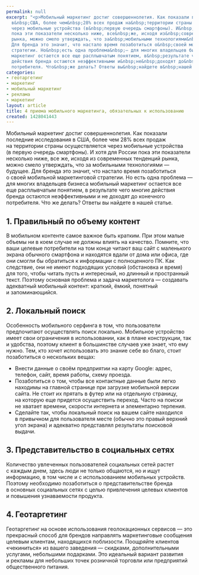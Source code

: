 ```yaml
---
permalink: null
excerpt: "<p>Мобильный маркетинг достиг совершеннолетия. Как показали последние исследования
  в&nbsp;США, более чем&nbsp;28% всех продаж на&nbsp;территории страны осуществляется
  через мобильные устройства (в&nbsp;первую очередь смартфоны). И&nbsp;хотя для России
  пока эти показатели несколько ниже, все&nbsp;же, исходя из&nbsp;современных тенденций
  рынка, можно смело утверждать, что за&nbsp;мобильными технологиями&nbsp;— будущее.
  Для бренда это значит, что настало время позаботиться о&nbsp;своей мобильной маркетинговой
  стратегии. Но&nbsp;есть одна проблема&nbsp;— для многих владельцев бизнеса мобильный
  маркетинг остается все еще расплывчатым понятием, в&nbsp;результате чего многие
  действия бренда остаются неэффективными и&nbsp;не&nbsp;доходят до&nbsp;конечного
  потребителя. Что&nbsp;же делать? Ответы вы&nbsp;найдете в&nbsp;нашей статье.</p>"
categories:
- геотаргетинг
- маркетинг
- мобильный маркетинг
- реклама
- маркетинг
layout: article
title: 4 приема мобильного маркетинга, обязательных к использованию
created: 1428041443
---
```

<p>Мобильный маркетинг достиг совершеннолетия. Как показали последние исследования в&nbsp;США, более чем&nbsp;28% всех продаж на&nbsp;территории страны осуществляется через мобильные устройства (в&nbsp;первую очередь смартфоны). И&nbsp;хотя для России пока эти показатели несколько ниже, все&nbsp;же, исходя из&nbsp;современных тенденций рынка, можно смело утверждать, что за&nbsp;мобильными технологиями&nbsp;— будущее. Для бренда это значит, что настало время позаботиться о&nbsp;своей мобильной маркетинговой стратегии. Но&nbsp;есть одна проблема&nbsp;— для многих владельцев бизнеса мобильный маркетинг остается все еще расплывчатым понятием, в&nbsp;результате чего многие действия бренда остаются неэффективными и&nbsp;не&nbsp;доходят до&nbsp;конечного потребителя. Что&nbsp;же делать? Ответы вы&nbsp;найдете в&nbsp;нашей статье.</p>
<h2>1. Правильный по&nbsp;объему контент</h2>
<p>В&nbsp;мобильном контенте самое важное быть кратким. При этом малые объемы ни&nbsp;в&nbsp;коем случае не&nbsp;должны влиять на&nbsp;качество. Помните, что ваши целевые потребители на&nbsp;том конце читают ваш сайт с&nbsp;маленького экрана обычного смартфона и&nbsp;находятся вдали от&nbsp;дома или офиса, где они смогли&nbsp;бы обратиться к&nbsp;информации с&nbsp;полноценного ПК. Как следствие, они не&nbsp;имеют подходящих условий (обстановка и&nbsp;время) для того, чтобы читать пусть и&nbsp;интересный, но&nbsp;длинный и&nbsp;пространный текст. Поэтому основная проблема и&nbsp;задача маркетолога&nbsp;— создавать адекватный мобильный контент: краткий, ёмкий, понятный и&nbsp;запоминающийся.</p>
<h2>2. Локальный поиск</h2>
<p>Особенность мобильного серфинга в&nbsp;том, что пользователи предпочитают осуществлять поиск локально. Мобильное устройство имеет свои ограничения в&nbsp;использовании, как в&nbsp;плане конструкции, так и&nbsp;удобства, поэтому клиент в&nbsp;большинстве случаев уже знает, что ему нужно. Тем, кто хочет использовать это знание себе во&nbsp;благо, стоит позаботиться о&nbsp;нескольких вещах:</p>
<p>
	<ul>
		<li><span>Внести данные о</span>&nbsp;<span>своём предприятии на</span>&nbsp;<span>карту Google: адрес, телефон, сайт, время работы, схем</span><span>у проезда.</span></li>
		<li><span>Позаботиться о</span>&nbsp;<span>том, чтобы все контактные данные были легко находимы на</span>&nbsp;<span>главной странице при загрузке мобильной версии сайта. Не</span>&nbsp;<span>стоит их</span>&nbsp;<span>прятать в</span>&nbsp;<span>футер или на</span>&nbsp;<span>отдельную страницу, на</span>&nbsp;<span>которую еще придется осуществить переход. Часто на</span>&nbsp;<span>поиски не</span>&nbsp;<span>хватает времени, скорости интернета и</span>&nbsp;<span>элементарно терпения.</span></li>
		<li><span>Сделайте так, чтобы локальный поиск на</span>&nbsp;<span>вашем сайте находился в</span>&nbsp;<span>привычном для пользователя месте (обычно это правый верхний угол экрана) и</span>&nbsp;<span>адекватно представлял результаты поисковой выдачи.</span></li>
	</ul>
</p>
<h2>3. Представительство в&nbsp;социальных сетях</h2>
<p>Количество увлеченных пользователей социальных сетей растет с&nbsp;каждым днем, здесь люди не&nbsp;только общаются, но&nbsp;и&nbsp;ищут информацию, в&nbsp;том числе и&nbsp;с&nbsp;использованием мобильных устройств. Поэтому необходимо позаботиться о&nbsp;представительстве бренда в&nbsp;основных социальных сетях с&nbsp;целью привлечения целевых клиентов и&nbsp;повышения узнаваемости продукта.</p>
<h2>4. Геотаргетинг</h2>
<p>Геотаргетинг на&nbsp;основе использования геолокационных сервисов&nbsp;— это прекрасный способ для брендов направлять маркетинговые сообщения целевым клиентам, находящихся поблизости. Поощряйте клиентов «чекиниться» из&nbsp;вашего заведения&nbsp;— скидками, дополнительными услугами, небольшими подарками. Это идеальный вариант развития и&nbsp;рекламы для небольших точек розничной торговли или предприятий общественного питания.</p>
